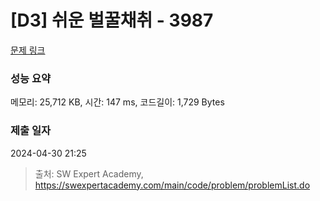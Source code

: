 # [D3] 쉬운 벌꿀채취 - 3987 

[문제 링크](https://swexpertacademy.com/main/code/problem/problemDetail.do?contestProbId=AWIakQe6tToDFAVH) 

### 성능 요약

메모리: 25,712 KB, 시간: 147 ms, 코드길이: 1,729 Bytes

### 제출 일자

2024-04-30 21:25



> 출처: SW Expert Academy, https://swexpertacademy.com/main/code/problem/problemList.do
